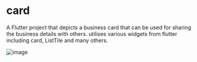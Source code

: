 # card

A  Flutter project that depicts a business card that can be used for sharing the business details with others.
utilises various widgets from flutter including card, ListTile and many others.


![image](https://github.com/root-sys/card/assets/54510055/f2191af0-39e9-4e35-ae4f-3db3aa2d708a)
